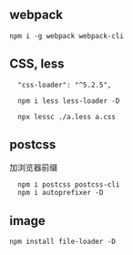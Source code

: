 

## webpack
```
npm i -g webpack webpack-cli
```

## CSS, less
```
  "css-loader": "^5.2.5",

  npm i less less-loader -D

  npx lessc ./a.less a.css
```

## postcss
加浏览器前缀
```
  npm i postcss postcss-cli
  npm i autoprefixer -D 
```


## image
```
npm install file-loader -D
```
